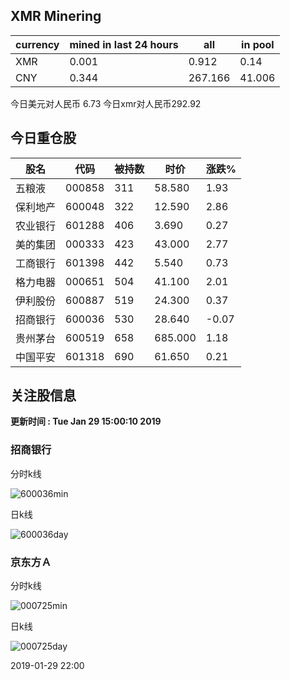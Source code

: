## XMR Minering

|currency|mined in last 24 hours|all|in pool|
|---|---|---|---|
|XMR|0.001|0.912|0.14|
|CNY|0.344|267.166|41.006|

今日美元对人民币 6.73	今日xmr对人民币292.92


## 今日重仓股 

|股名|代码|被持数|时价|涨跌%|
|---|---|---|---|---|
|五粮液|000858|311|58.580|1.93|
|保利地产|600048|322|12.590|2.86|
|农业银行|601288|406|3.690|0.27|
|美的集团|000333|423|43.000|2.77|
|工商银行|601398|442|5.540|0.73|
|格力电器|000651|504|41.100|2.01|
|伊利股份|600887|519|24.300|0.37|
|招商银行|600036|530|28.640|-0.07|
|贵州茅台|600519|658|685.000|1.18|
|中国平安|601318|690|61.650|0.21|

## 关注股信息
**更新时间 : Tue Jan 29 15:00:10 2019**
### 招商银行 
分时k线

![600036min](http://image.sinajs.cn/newchart/min/n/sh600036.gif)

日k线

![600036day](http://image.sinajs.cn/newchart/daily/n/sh600036.gif)

### 京东方Ａ 
分时k线

![000725min](http://image.sinajs.cn/newchart/min/n/sz000725.gif)

日k线

![000725day](http://image.sinajs.cn/newchart/daily/n/sz000725.gif)

2019-01-29 22:00